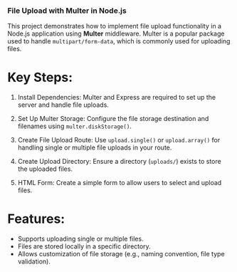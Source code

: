 

### File Upload with Multer in Node.js

This project demonstrates how to implement file upload functionality in a Node.js application using **Multer** middleware. Multer is a popular package used to handle `multipart/form-data`, which is commonly used for uploading files.

# Key Steps:
1. Install Dependencies: 
   Multer and Express are required to set up the server and handle file uploads.
   
2. Set Up Multer Storage:
   Configure the file storage destination and filenames using `multer.diskStorage()`.

3. Create File Upload Route:
   Use `upload.single()` or `upload.array()` for handling single or multiple file uploads in your route.

4. Create Upload Directory:
   Ensure a directory (`uploads/`) exists to store the uploaded files.

5. HTML Form:
   Create a simple form to allow users to select and upload files.

# Features:
- Supports uploading single or multiple files.
- Files are stored locally in a specific directory.
- Allows customization of file storage (e.g., naming convention, file type validation).

